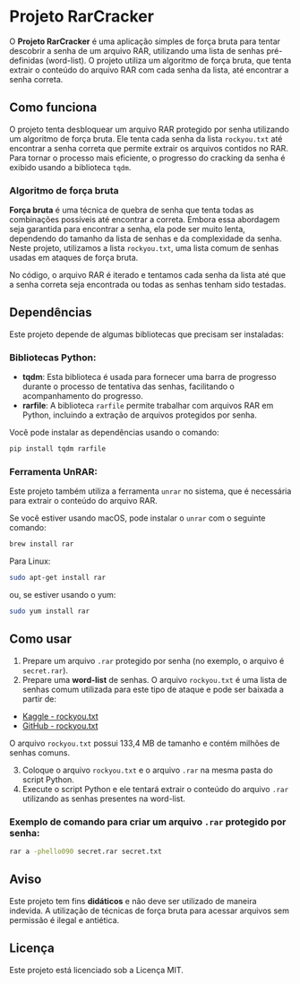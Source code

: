 # Projeto RarCracker

O **Projeto RarCracker** é uma aplicação simples de força bruta para tentar descobrir a senha de um arquivo RAR, utilizando uma lista de senhas pré-definidas (word-list). O projeto utiliza um algoritmo de força bruta, que tenta extrair o conteúdo do arquivo RAR com cada senha da lista, até encontrar a senha correta.

## Como funciona

O projeto tenta desbloquear um arquivo RAR protegido por senha utilizando um algoritmo de força bruta. Ele tenta cada senha da lista `rockyou.txt` até encontrar a senha correta que permite extrair os arquivos contidos no RAR. Para tornar o processo mais eficiente, o progresso do cracking da senha é exibido usando a biblioteca `tqdm`.

### Algoritmo de força bruta

**Força bruta** é uma técnica de quebra de senha que tenta todas as combinações possíveis até encontrar a correta. Embora essa abordagem seja garantida para encontrar a senha, ela pode ser muito lenta, dependendo do tamanho da lista de senhas e da complexidade da senha. Neste projeto, utilizamos a lista `rockyou.txt`, uma lista comum de senhas usadas em ataques de força bruta.

No código, o arquivo RAR é iterado e tentamos cada senha da lista até que a senha correta seja encontrada ou todas as senhas tenham sido testadas.

## Dependências

Este projeto depende de algumas bibliotecas que precisam ser instaladas:

### Bibliotecas Python:
- **tqdm**: Esta biblioteca é usada para fornecer uma barra de progresso durante o processo de tentativa das senhas, facilitando o acompanhamento do progresso.
- **rarfile**: A biblioteca `rarfile` permite trabalhar com arquivos RAR em Python, incluindo a extração de arquivos protegidos por senha.

Você pode instalar as dependências usando o comando:

```bash
pip install tqdm rarfile
```

### Ferramenta UnRAR:
Este projeto também utiliza a ferramenta `unrar` no sistema, que é necessária para extrair o conteúdo do arquivo RAR.

Se você estiver usando macOS, pode instalar o `unrar` com o seguinte comando:

```bash
brew install rar
```

Para Linux:

```bash
sudo apt-get install rar
```

ou, se estiver usando o yum:

```bash
sudo yum install rar
```

## Como usar

1. Prepare um arquivo `.rar` protegido por senha (no exemplo, o arquivo é `secret.rar`).
2. Prepare uma **word-list** de senhas. O arquivo `rockyou.txt` é uma lista de senhas comum utilizada para este tipo de ataque e pode ser baixada a partir de:

- [Kaggle - rockyou.txt](https://www.kaggle.com/datasets/wjburns/common-password-list-rockyoutxt)
- [GitHub - rockyou.txt](https://github.com/brannondorsey/naive-hashcat/releases/download/data/rockyou.txt)

O arquivo `rockyou.txt` possui 133,4 MB de tamanho e contém milhões de senhas comuns.

3. Coloque o arquivo `rockyou.txt` e o arquivo `.rar` na mesma pasta do script Python.
4. Execute o script Python e ele tentará extrair o conteúdo do arquivo `.rar` utilizando as senhas presentes na word-list.

### Exemplo de comando para criar um arquivo `.rar` protegido por senha:

```bash
rar a -phello090 secret.rar secret.txt
```

## Aviso

Este projeto tem fins **didáticos** e não deve ser utilizado de maneira indevida. A utilização de técnicas de força bruta para acessar arquivos sem permissão é ilegal e antiética.

## Licença

Este projeto está licenciado sob a Licença MIT.

